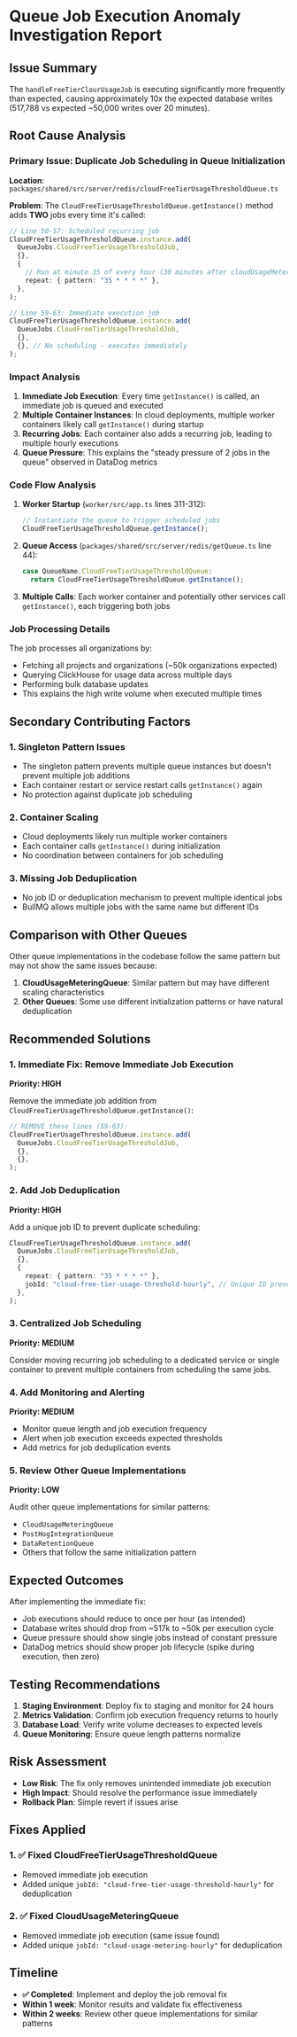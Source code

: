 # Queue Job Execution Anomaly Investigation Report

## Issue Summary

The `handleFreeTierClourUsageJob` is executing significantly more frequently than expected, causing approximately 10x the expected database writes (517,788 vs expected ~50,000 writes over 20 minutes).

## Root Cause Analysis

### Primary Issue: Duplicate Job Scheduling in Queue Initialization

**Location**: `packages/shared/src/server/redis/cloudFreeTierUsageThresholdQueue.ts`

**Problem**: The `CloudFreeTierUsageThresholdQueue.getInstance()` method adds **TWO** jobs every time it's called:

```typescript
// Line 50-57: Scheduled recurring job
CloudFreeTierUsageThresholdQueue.instance.add(
  QueueJobs.CloudFreeTierUsageThresholdJob,
  {},
  {
    // Run at minute 35 of every hour (30 minutes after cloudUsageMetering at :05)
    repeat: { pattern: "35 * * * *" },
  },
);

// Line 59-63: Immediate execution job
CloudFreeTierUsageThresholdQueue.instance.add(
  QueueJobs.CloudFreeTierUsageThresholdJob,
  {},
  {}, // No scheduling - executes immediately
);
```

### Impact Analysis

1. **Immediate Job Execution**: Every time `getInstance()` is called, an immediate job is queued and executed
2. **Multiple Container Instances**: In cloud deployments, multiple worker containers likely call `getInstance()` during startup
3. **Recurring Jobs**: Each container also adds a recurring job, leading to multiple hourly executions
4. **Queue Pressure**: This explains the "steady pressure of 2 jobs in the queue" observed in DataDog metrics

### Code Flow Analysis

1. **Worker Startup** (`worker/src/app.ts` lines 311-312):
   ```typescript
   // Instantiate the queue to trigger scheduled jobs
   CloudFreeTierUsageThresholdQueue.getInstance();
   ```

2. **Queue Access** (`packages/shared/src/server/redis/getQueue.ts` line 44):
   ```typescript
   case QueueName.CloudFreeTierUsageThresholdQueue:
     return CloudFreeTierUsageThresholdQueue.getInstance();
   ```

3. **Multiple Calls**: Each worker container and potentially other services call `getInstance()`, each triggering both jobs

### Job Processing Details

The job processes all organizations by:
- Fetching all projects and organizations (~50k organizations expected)
- Querying ClickHouse for usage data across multiple days
- Performing bulk database updates
- This explains the high write volume when executed multiple times

## Secondary Contributing Factors

### 1. Singleton Pattern Issues
- The singleton pattern prevents multiple queue instances but doesn't prevent multiple job additions
- Each container restart or service restart calls `getInstance()` again
- No protection against duplicate job scheduling

### 2. Container Scaling
- Cloud deployments likely run multiple worker containers
- Each container calls `getInstance()` during initialization
- No coordination between containers for job scheduling

### 3. Missing Job Deduplication
- No job ID or deduplication mechanism to prevent multiple identical jobs
- BullMQ allows multiple jobs with the same name but different IDs

## Comparison with Other Queues

Other queue implementations in the codebase follow the same pattern but may not show the same issues because:

1. **CloudUsageMeteringQueue**: Similar pattern but may have different scaling characteristics
2. **Other Queues**: Some use different initialization patterns or have natural deduplication

## Recommended Solutions

### 1. Immediate Fix: Remove Immediate Job Execution
**Priority: HIGH**

Remove the immediate job addition from `CloudFreeTierUsageThresholdQueue.getInstance()`:

```typescript
// REMOVE these lines (59-63):
CloudFreeTierUsageThresholdQueue.instance.add(
  QueueJobs.CloudFreeTierUsageThresholdJob,
  {},
  {},
);
```

### 2. Add Job Deduplication
**Priority: HIGH**

Add a unique job ID to prevent duplicate scheduling:

```typescript
CloudFreeTierUsageThresholdQueue.instance.add(
  QueueJobs.CloudFreeTierUsageThresholdJob,
  {},
  {
    repeat: { pattern: "35 * * * *" },
    jobId: "cloud-free-tier-usage-threshold-hourly", // Unique ID prevents duplicates
  },
);
```

### 3. Centralized Job Scheduling
**Priority: MEDIUM**

Consider moving recurring job scheduling to a dedicated service or single container to prevent multiple containers from scheduling the same jobs.

### 4. Add Monitoring and Alerting
**Priority: MEDIUM**

- Monitor queue length and job execution frequency
- Alert when job execution exceeds expected thresholds
- Add metrics for job deduplication events

### 5. Review Other Queue Implementations
**Priority: LOW**

Audit other queue implementations for similar patterns:
- `CloudUsageMeteringQueue`
- `PostHogIntegrationQueue`
- `DataRetentionQueue`
- Others that follow the same initialization pattern

## Expected Outcomes

After implementing the immediate fix:
- Job executions should reduce to once per hour (as intended)
- Database writes should drop from ~517k to ~50k per execution cycle
- Queue pressure should show single jobs instead of constant pressure
- DataDog metrics should show proper job lifecycle (spike during execution, then zero)

## Testing Recommendations

1. **Staging Environment**: Deploy fix to staging and monitor for 24 hours
2. **Metrics Validation**: Confirm job execution frequency returns to hourly
3. **Database Load**: Verify write volume decreases to expected levels
4. **Queue Monitoring**: Ensure queue length patterns normalize

## Risk Assessment

- **Low Risk**: The fix only removes unintended immediate job execution
- **High Impact**: Should resolve the performance issue immediately
- **Rollback Plan**: Simple revert if issues arise

## Fixes Applied

### 1. ✅ Fixed CloudFreeTierUsageThresholdQueue
- Removed immediate job execution
- Added unique `jobId: "cloud-free-tier-usage-threshold-hourly"` for deduplication

### 2. ✅ Fixed CloudUsageMeteringQueue  
- Removed immediate job execution (same issue found)
- Added unique `jobId: "cloud-usage-metering-hourly"` for deduplication

## Timeline

- **✅ Completed**: Implement and deploy the job removal fix
- **Within 1 week**: Monitor results and validate fix effectiveness
- **Within 2 weeks**: Review other queue implementations for similar patterns